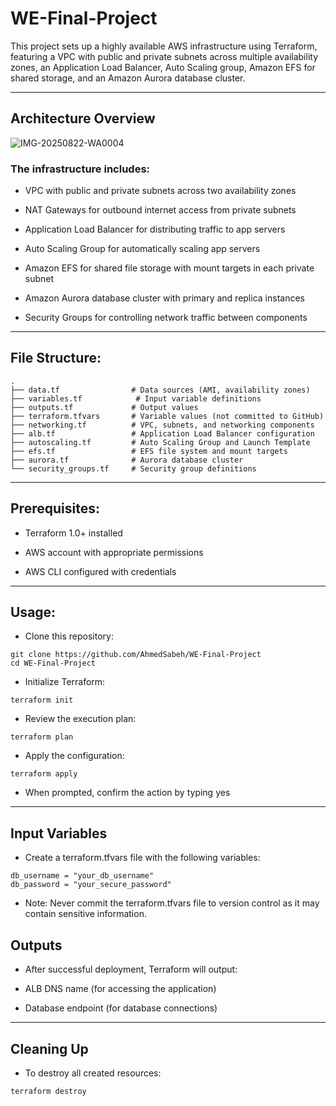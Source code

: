 # WE-Final-Project

This project sets up a highly available AWS infrastructure using Terraform, featuring a VPC with public and private subnets across multiple availability zones, an Application Load Balancer, Auto Scaling group, Amazon EFS for shared storage, and an Amazon Aurora database cluster.

---

## Architecture Overview

![IMG-20250822-WA0004](https://github.com/user-attachments/assets/1823971c-009e-4281-87f7-680ecf23facf)


### The infrastructure includes:

-  VPC with public and private subnets across two availability zones

-  NAT Gateways for outbound internet access from private subnets

-  Application Load Balancer for distributing traffic to app servers

-  Auto Scaling Group for automatically scaling app servers

-  Amazon EFS for shared file storage with mount targets in each private subnet

-  Amazon Aurora database cluster with primary and replica instances

-  Security Groups for controlling network traffic between components

---

## File Structure:
```
.
├── data.tf                # Data sources (AMI, availability zones)
├── variables.tf            # Input variable definitions
├── outputs.tf             # Output values
├── terraform.tfvars       # Variable values (not committed to GitHub)
├── networking.tf          # VPC, subnets, and networking components
├── alb.tf                 # Application Load Balancer configuration
├── autoscaling.tf         # Auto Scaling Group and Launch Template
├── efs.tf                 # EFS file system and mount targets
├── aurora.tf              # Aurora database cluster
└── security_groups.tf     # Security group definitions
```
---

## Prerequisites:

-  Terraform 1.0+ installed

-  AWS account with appropriate permissions

-  AWS CLI configured with credentials

---

## Usage:
-  Clone this repository:
```
git clone https://github.com/AhmedSabeh/WE-Final-Project
cd WE-Final-Project
```

-  Initialize Terraform:
```
terraform init
```
-  Review the execution plan:
```
terraform plan
```
-  Apply the configuration:
```
terraform apply
```

-  When prompted, confirm the action by typing yes

---

## Input Variables
-  Create a terraform.tfvars file with the following variables:
```
db_username = "your_db_username"
db_password = "your_secure_password"
```
-  Note: Never commit the terraform.tfvars file to version control as it may contain sensitive information.

## Outputs

-  After successful deployment, Terraform will output:

-  ALB DNS name (for accessing the application)

-  Database endpoint (for database connections)

---

## Cleaning Up

-  To destroy all created resources:
```
terraform destroy
```
